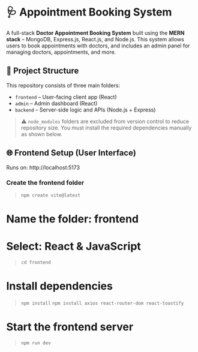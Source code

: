 # 🩺 Appointment Booking System

A full-stack **Doctor Appointment Booking System** built using the **MERN stack** – MongoDB, Express.js, React.js, and Node.js. This system allows users to book appointments with doctors, and includes an admin panel for managing doctors, appointments, and more.

## 📁 Project Structure

This repository consists of three main folders:

- `frontend` – User-facing client app (React)
- `admin` – Admin dashboard (React)
- `backend` – Server-side logic and APIs (Node.js + Express)

> ⚠️ `node_modules` folders are excluded from version control to reduce repository size. You must install the required dependencies manually as shown below.
## 🌐 Frontend Setup (User Interface)
Runs on: http://localhost:5173
### Create the frontend folder
> `npm create vite@latest`

# Name the folder: frontend
# Select: React & JavaScript

> `cd frontend`

# Install dependencies
> `npm install`
> `npm install axios react-router-dom react-toastify`

# Start the frontend server
> `npm run dev`
